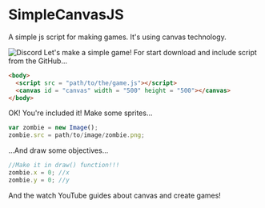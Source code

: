 # SimpleCanvasJS
A simple js script for making games. It's using canvas technology.

![Discord](https://img.shields.io/discord/688790223173189708)
Let's make a simple game!
For start download  and include script from the GitHub...
```html
<body>
  <script src = "path/to/the/game.js"></script>
  <canvas id = "canvas" width = "500" height = "500"></canvas>
</body>
```

OK! You're included it! Make some sprites...
```javascript
var zombie = new Image();
zombie.src = path/to/image/zombie.png;
```
...And draw some objectives...
```javascript
//Make it in draw() function!!!
zombie.x = 0; //x
zombie.y = 0; //y
```
And the watch YouTube guides about canvas and create games! 

